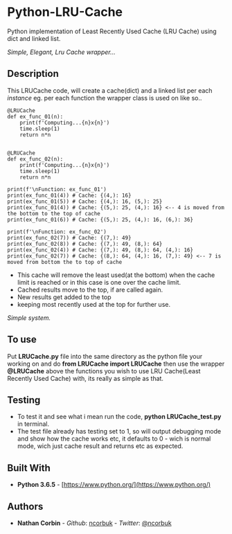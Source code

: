 # Python-LRU-Cache
Python implementation of Least Recently Used Cache (LRU Cache) using dict and linked list.

*Simple, Elegant, Lru Cache wrapper...*

## Description
This LRUCache code, will create a cache(dict) and a linked list per each *instance* eg. per each function the wrapper class is used on
like so..

```
@LRUCache
def ex_func_01(n):
    print(f'Computing...{n}x{n}')
    time.sleep(1)
    return n*n


@LRUCache
def ex_func_02(n):
    print(f'Computing...{n}x{n}')
    time.sleep(1)
    return n*n

print(f'\nFunction: ex_func_01')
print(ex_func_01(4)) # Cache: {(4,): 16}
print(ex_func_01(5)) # Cache: {(4,): 16, (5,): 25}
print(ex_func_01(4)) # Cache: {(5,): 25, (4,): 16} <-- 4 is moved from the bottom to the top of cache
print(ex_func_01(6)) # Cache: {(5,): 25, (4,): 16, (6,): 36}

print(f'\nFunction: ex_func_02')
print(ex_func_02(7)) # Cache: {(7,): 49}
print(ex_func_02(8)) # Cache: {(7,): 49, (8,): 64}
print(ex_func_02(4)) # Cache: {(7,): 49, (8,): 64, (4,): 16}
print(ex_func_02(7)) # Cache: {(8,): 64, (4,): 16, (7,): 49} <-- 7 is moved from bottom the to top of cache
```

* This cache will remove the least used(at the bottom) when the cache limit is reached or in this case is one over the cache limit.
* Cached results move to the top, if are called again.
* New results get added to the top
* keeping most recently used at the top for further use.

*Simple system.*

## To use
Put **LRUCache.py** file into the same directory as the python file your working on and do **from LRUCache import LRUCache**
then use the wrapper **@LRUCache** above the functions you wish to use LRU Cache(Least Recently Used Cache) with, its really 
as simple as that.

## Testing
* To test it and see what i mean run the code, **python LRUCache_test.py** in terminal.
* The test file already has testing set to 1, so will output debugging mode and show how the cache works etc, 
it defaults to 0 - wich is normal mode, wich just cache result and returns etc as expected.

## Built With

* **Python 3.6.5** - [https://www.python.org/](https://www.python.org/)

## Authors

* **Nathan Corbin** - *Github*: [ncorbuk](https://github.com/ncorbuk) - *Twitter*: [@ncorbuk](https://twitter.com/ncorbuk)
